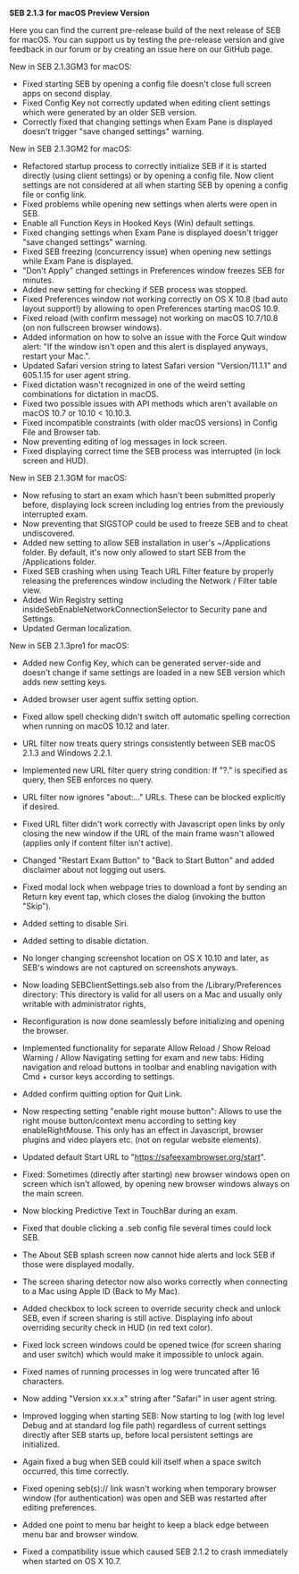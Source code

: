 **SEB 2.1.3 for macOS Preview Version**

Here you can find the current pre-release build of the next release of SEB for macOS. You can support us by testing the pre-release version and give feedback in our forum or by creating an issue here on our GitHub page. 


New in SEB 2.1.3GM3 for macOS:
- Fixed starting SEB by opening a config file doesn't close full screen apps on second display.
- Fixed Config Key not correctly updated when editing client settings which were generated by an older SEB version.
- Correctly fixed that changing settings when Exam Pane is displayed doesn't trigger "save changed settings" warning.


New in SEB 2.1.3GM2 for macOS:
- Refactored startup process to correctly initialize SEB if it is started directly (using client settings) or by opening a config file. Now client settings are not considered at all when starting SEB by opening a config file or config link.
- Fixed problems while opening new settings when alerts were open in SEB.
- Enable all Function Keys in Hooked Keys (Win) default settings.
- Fixed changing settings when Exam Pane is displayed doesn't trigger "save changed settings" warning.
- Fixed SEB freezing (concurrency issue) when opening new settings while Exam Pane is displayed.
- "Don't Apply" changed settings in Preferences window freezes SEB for minutes.
- Added new setting for checking if SEB process was stopped.
- Fixed Preferences window not working correctly on OS X 10.8 (bad auto layout support!) by allowing to open Preferences starting macOS 10.9.
- Fixed reload (with confirm message) not working on macOS 10.7/10.8 (on non fullscreen browser windows).
- Added information on how to solve an issue with the Force Quit window alert: "If the window isn't open and this alert is displayed anyways, restart your Mac.".
- Updated Safari version string to latest Safari version "Version/11.1.1" and 605.1.15 for user agent string.
- Fixed dictation wasn't recognized in one of the weird setting combinations for dictation in macOS.
- Fixed two possible issues with API methods which aren't available on macOS 10.7 or 10.10 < 10.10.3.
- Fixed incompatible constraints (with older macOS versions) in Config File and Browser tab.
- Now preventing editing of log messages in lock screen.
- Fixed displaying correct time the SEB process was interrupted (in lock screen and HUD).


New in SEB 2.1.3GM for macOS:
- Now refusing to start an exam which hasn't been submitted properly before, displaying lock screen including log entries from the previously interrupted exam.
- Now preventing that SIGSTOP could be used to freeze SEB and to cheat undiscovered.
- Added new setting to allow SEB installation in user's ~/Applications folder. By default, it's now only allowed to start SEB from the /Applications folder.
- Fixed SEB crashing when using Teach URL Filter feature by properly releasing the preferences window including the Network / Filter table view. 
- Added Win Registry setting insideSebEnableNetworkConnectionSelector to Security pane and Settings.
- Updated German localization.


New in SEB 2.1.3pre1 for macOS:
- Added new Config Key, which can be generated server-side and doesn't change if same settings are loaded in a new SEB version which adds new setting keys.
- Added browser user agent suffix setting option.
- Fixed allow spell checking didn't switch off automatic spelling correction when running on macOS 10.12 and later.
- URL filter now treats query strings consistently between SEB macOS 2.1.3 and Windows 2.2.1.
- Implemented new URL filter query string condition: If "?." is specified as query, then SEB enforces no query.
- URL filter now ignores "about:..." URLs. These can be blocked explicitly if desired.
- Fixed URL filter didn't work correctly with Javascript open links by only closing the new window if the URL of the main frame wasn't allowed (applies only if content filter isn't active).
- Changed "Restart Exam Button" to "Back to Start Button" and added disclaimer about not logging out users.
- Fixed modal lock when webpage tries to download a font by sending an Return key event tap, which closes the dialog (invoking the button "Skip").
- Added setting to disable Siri.
- Added setting to disable dictation.
- No longer changing screenshot location on OS X 10.10 and later, as SEB's windows are not captured on screenshots anyways.
- Now loading SEBClientSettings.seb also from the /Library/Preferences directory: This directory is valid for all users on a Mac and usually only writable with administrator rights,
- Reconfiguration is now done seamlessly before initializing and opening the browser.
- Implemented functionality for separate Allow Reload / Show Reload Warning / Allow Navigating setting for exam and new tabs: Hiding navigation and reload buttons in toolbar and enabling navigation with Cmd + cursor keys according to settings.
- Added confirm quitting option for Quit Link.
- Now respecting setting "enable right mouse button": Allows to use the right mouse button/context menu according to setting key enableRightMouse. This only has an effect in Javascript, browser plugins and video players etc. (not on regular website elements).
- Updated default Start URL to "https://safeexambrowser.org/start".
- Fixed: Sometimes (directly after starting) new browser windows open on screen which isn't allowed, by opening new browser windows always on the main screen.

- Now blocking Predictive Text in TouchBar during an exam.
- Fixed that double clicking a .seb config file several times could lock SEB.
- The About SEB splash screen now cannot hide alerts and lock SEB if those were displayed modally.
- The screen sharing detector now also works correctly when connecting to a Mac using Apple ID (Back to My Mac).
- Added checkbox to lock screen to override security check and unlock SEB, even if screen sharing is still active. Displaying info about overriding security check in HUD (in red text color).
- Fixed lock screen windows could be opened twice (for screen sharing and user switch) which would make it impossible to unlock again.
- Fixed names of running processes in log were truncated after 16 characters.
- Now adding "Version xx.x.x" string after "Safari" in user agent string.
- Improved logging when starting SEB: Now starting to log (with log level Debug and at standard log file path) regardless of current settings directly after SEB starts up, before local persistent settings are initialized.
- Again fixed a bug when SEB could kill itself when a space switch occurred, this time correctly.
- Fixed opening seb(s):// link wasn't working when temporary browser window (for authentication) was open and SEB was restarted after editing preferences.
- Added one point to menu bar height to keep a black edge between menu bar and browser window.
- Fixed a compatibility issue which caused SEB 2.1.2 to crash immediately when started on OS X 10.7.